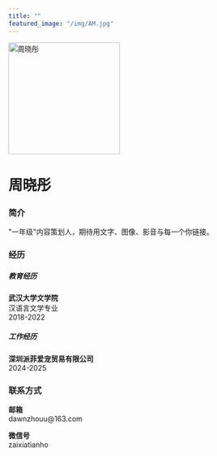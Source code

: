```yaml
---
title: ""
featured_image: "/img/AM.jpg"
---
```


<div class="row">
<div class="col-md-4 mb-4">
<img src="/myblog/img/profile.png" alt="周晓彤" class="img-fluid rounded-circle" style="width: 220px; height: 220px; object-fit: cover;">
</div>
<div class="col-md-8">

# 周晓彤

<div class="row mt-4">

<div class="col-md-4">
<h3>简介</h3>
<p>"一年级"内容策划人，期待用文字、图像、影音与每一个你链接。</p>
</div>

<div class="col-md-4">
<h3>经历</h3>
<h5>教育经历</h5>
<p><strong>武汉大学文学院</strong><br>
汉语言文学专业<br>
2018-2022</p>

<h5>工作经历</h5>
<p><strong>深圳派菲爱宠贸易有限公司</strong><br>
2024-2025</p>
</div>

<div class="col-md-4">
<h3>联系方式</h3>
<p><strong>邮箱</strong><br>
dawnzhouu@163.com</p>

<p><strong>微信号</strong><br>
zaixiatianho</p>
</div>

</div>

</div>
</div>
